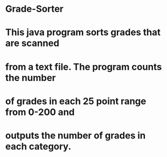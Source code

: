 # Grade-Sorter
# This java program sorts grades that are scanned
# from a text file. The program counts the number
# of grades in each 25 point range from 0-200 and
# outputs the number of grades in each category.
